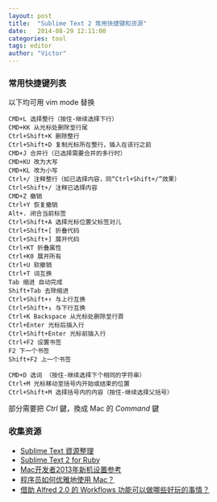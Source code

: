 ```yaml
---
layout: post
title:  "Sublime Text 2 常用快捷键和资源"
date:   2014-08-29 12:11:00
categories: tool
tags: editor
author: "Victor"
---
```


### 常用快捷键列表

以下均可用 vim mode 替换

```
CMD+L 选择整行（按住-继续选择下行）
CMD+KK 从光标处删除至行尾
Ctrl+Shift+K 删除整行
Ctrl+Shift+D 复制光标所在整行，插入在该行之前
CMD+J 合并行（已选择需要合并的多行时）
CMD+KU 改为大写
CMD+KL 改为小写
Ctrl+/ 注释整行（如已选择内容，同“Ctrl+Shift+/”效果）
Ctrl+Shift+/ 注释已选择内容
CMD+Z 撤销
Ctrl+Y 恢复撤销
Alt+. 闭合当前标签
Ctrl+Shift+A 选择光标位置父标签对儿
Ctrl+Shift+[ 折叠代码
Ctrl+Shift+] 展开代码
Ctrl+KT 折叠属性
Ctrl+K0 展开所有
Ctrl+U 软撤销
Ctrl+T 词互换
Tab 缩进 自动完成
Shift+Tab 去除缩进
Ctrl+Shift+↑ 与上行互换
Ctrl+Shift+↓ 与下行互换
Ctrl+K Backspace 从光标处删除至行首
Ctrl+Enter 光标后插入行
Ctrl+Shift+Enter 光标前插入行
Ctrl+F2 设置书签
F2 下一个书签
Shift+F2 上一个书签
```

```
CMD+D 选词 （按住-继续选择下个相同的字符串）
Ctrl+M 光标移动至括号内开始或结束的位置
Ctrl+Shift+M 选择括号内的内容（按住-继续选择父括号）
```

部分需要把 *Ctrl* 鍵，換成 Mac 的 *Command* 鍵

### 收集资源

* [Sublime Text 資源整理](http://ihower.tw/blog/archives/7375)
* [Sublime Text 2 for Ruby](http://blog.codeclimate.com/blog/2012/06/21/sublime-text-2-for-ruby/)
* [Mac开发者2013年新机设置参考](http://www.yangzhiping.com/tech/mac-dev.html)
* [程序员如何优雅地使用 Mac？](http://www.zhihu.com/question/20873070/answer/20139836)
* [借助 Alfred 2.0 的 Workflows 功能可以做哪些好玩的事情？](http://www.zhihu.com/question/20656680)

